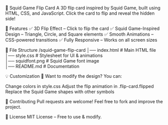🦑 Squid Game Flip Card
A 3D flip card inspired by Squid Game, built using HTML, CSS, and JavaScript. Click the card to flip and reveal the hidden side!

🚀 Features
✅ 3D Flip Effect – Click to flip the card
✅ Squid Game-Inspired Design – Triangle, Circle, and Square elements
✅ Smooth Animations – CSS-powered transitions
✅ Fully Responsive – Works on all screen sizes

📂 File Structure
/squid-game-flip-card
│── index.html        # Main HTML file  
│── style.css         # Stylesheet for UI & animations  
│── squidfont.png     # Squid Game font image  
│── README.md         # Documentation  


💡 Customization
🎨 Want to modify the design? You can:

Change colors in style.css
Adjust the flip animation in .flip-card.flipped
Replace the Squid Game shapes with other symbols


🤝 Contributing
Pull requests are welcome! Feel free to fork and improve the project.


📄 License
MIT License – Free to use & modify.

